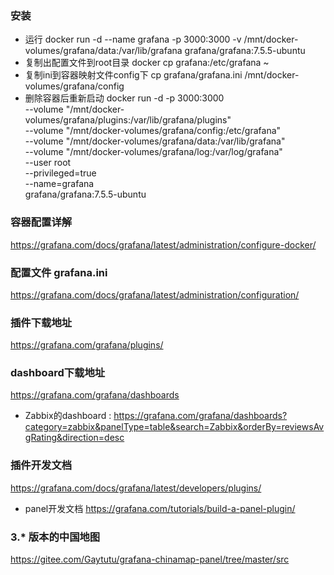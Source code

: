 ### 安装
* 运行
docker run  -d --name grafana -p 3000:3000  -v /mnt/docker-volumes/grafana/data:/var/lib/grafana  grafana/grafana:7.5.5-ubuntu
* 复制出配置文件到root目录
docker cp grafana:/etc/grafana ~
* 复制ini到容器映射文件config下
cp grafana/grafana.ini /mnt/docker-volumes/grafana/config
* 删除容器后重新启动
docker run -d -p 3000:3000 \
--volume "/mnt/docker-volumes/grafana/plugins:/var/lib/grafana/plugins" \
--volume "/mnt/docker-volumes/grafana/config:/etc/grafana" \
--volume "/mnt/docker-volumes/grafana/data:/var/lib/grafana" \
--volume "/mnt/docker-volumes/grafana/log:/var/log/grafana" \
--user root \
--privileged=true \
--name=grafana \
grafana/grafana:7.5.5-ubuntu
### 容器配置详解
https://grafana.com/docs/grafana/latest/administration/configure-docker/
### 配置文件 grafana.ini
https://grafana.com/docs/grafana/latest/administration/configuration/

### 插件下载地址
https://grafana.com/grafana/plugins/

### dashboard下载地址
https://grafana.com/grafana/dashboards
* Zabbix的dashboard : https://grafana.com/grafana/dashboards?category=zabbix&panelType=table&search=Zabbix&orderBy=reviewsAvgRating&direction=desc

### 插件开发文档
https://grafana.com/docs/grafana/latest/developers/plugins/
* panel开发文档
https://grafana.com/tutorials/build-a-panel-plugin/

### 3.* 版本的中国地图
https://gitee.com/Gaytutu/grafana-chinamap-panel/tree/master/src